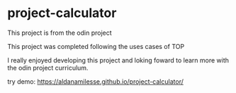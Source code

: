 # project-calculator
This project is from the odin project

This project was completed following the uses cases of TOP

I really enjoyed developing this project and loking foward to learn more with the odin project curriculum.

try demo: https://aldanamilesse.github.io/project-calculator/ 